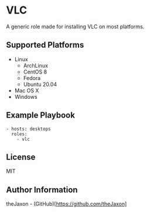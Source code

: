 VLC
=========

A generic role made for installing VLC on most platforms.

## Supported Platforms

* Linux
  * ArchLinux
  * CentOS 8
  * Fedora
  * Ubuntu 20.04
* Mac OS X
* Windows

## Example Playbook

```
- hosts: desktops
  roles:
    - vlc
```

## License

MIT

## Author Information

theJaxon - (GitHub)[https://github.com/theJaxon]

<!-- FOOTER -->
<!-- END_FOOTER -->